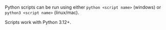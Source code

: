 Python scripts can be run using either `python <script name>` (windows) or `python3 <script name>` (linux/mac).

Scripts work with Python 3.12+.
